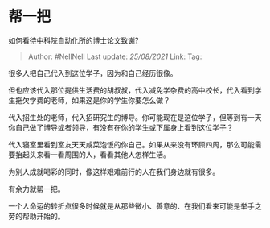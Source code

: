 # 帮一把
[如何看待中科院自动化所的博士论文致谢?](https://www.zhihu.com/question/454961393/answer/1842043413)

> Author: #NellNell 
> Last update: *25/08/2021* 
> Link:
> Tag: 

很多人把自己代入到这位学子，因为和自己经历很像。

但也应该代入那位提供生活费的胡叔叔，代入减免学杂费的高中校长，代入看到学生拖欠学费的老师，如果这是你的学生你要怎么做？

代入招生处的老师，代入招研究生的博导。你可能现在是这位学子，但等到有一天你自己做了博导或者领导，有没有在你的学生或下属身上看到这位学子？

代入寝室里看到室友天天咸菜泡饭的你自己。如果从来没有环顾四周，那么可能需要抬起头来看一看周围的人，看看其他人怎样生活。

为别人成就喝彩的同时，像这样艰难前行的人在我们身边就有很多。

有余力就帮一把。

一个人命运的转折点很多时候就是从那些微小、善意的、在我们看来可能是举手之劳的帮助开始的。

  
  



